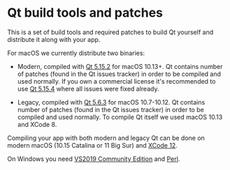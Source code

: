 # Qt build tools and patches

This is a set of build tools and required patches to build Qt yourself and distribute it along with your app.

For macOS we currently distribute two binaries:

- Modern, compiled with [Qt 5.15.2](5.15.2) for macOS 10.13+. Qt contains number of patches (found in the Qt issues tracker) in order to be compiled and used normally. If you own a commercial license it's recommended to use [Qt 5.15.4](5.15.4) where all issues were fixed already.

- Legacy, compiled with [Qt 5.6.3](5.6.3) for macOS 10.7-10.12. Qt contains number of patches (found in the Qt issues tracker) in order to be compiled and used normally. To compile Qt itself we used macOS 10.13 and XCode 8. 

Compiling your app with both modern and legacy Qt can be done on modern macOS (10.15 Catalina or 11 Big Sur) and [XCode 12](https://apps.apple.com/us/app/xcode/id497799835?mt=12).

On Windows you need [VS2019 Community Edition](https://visualstudio.microsoft.com/downloads/) and [Perl](https://strawberryperl.com/).

